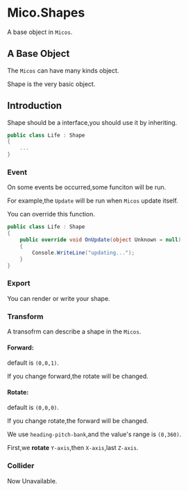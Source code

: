 ﻿# Mico.Shapes

A base object in `Micos`.

## A Base Object

The `Micos` can have many kinds object.

Shape is the very basic object.

## Introduction

Shape should be a interface,you should use it by inheriting.

```C#
public class Life : Shape
{
	...
}
```

### Event

On some events be occurred,some funciton will be run.

For example,the `Update` will be run when `Micos` update itself.

You can override this function.

```C#
public class Life : Shape
{
	public override void OnUpdate(object Unknown = null) 
	{
		Console.WriteLine("updating...");
	}
}
``` 

### Export

You can render or write your shape.

### Transform

A transofrm can describe a shape in the `Micos`.

#### Forward:
default is `(0,0,1)`.

If you change forward,the rotate will be changed.
#### Rotate: 

default is `(0,0,0)`.

If you change rotate,the forward will be changed.

We use `heading-pitch-bank`,and the value's range is `(0,360)`.

First,we **rotate** `Y-axis`,then `X-axis`,last `Z-axis`.

### Collider

Now Unavailable.
